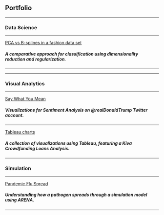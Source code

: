 ## Portfolio

---
### Data Science 
---

[PCA vs B-splines in a fashion data set](/project_pcabs)
<!--<img src="images/fashion.JPG?raw=true"/>-->
##### A comparative approach for classification using dimensionality reduction and regularization.
---
<!--[Project 2 Title](/sample)
<img src="images/dummy_thumbnail.jpg?raw=true"/>  

---
[Project 3 Title](http://example.com/)
-->

---
### Visual Analytics
---

[Say What You Mean](/project_saywh.md)
##### Visualizations for Sentiment Analysis on @realDonaldTrump Twitter account.

---
[Tableau charts](http://public.tableau.com/profile/diana.lomelin)
##### A collection of visualizations using Tableau, featuring a Kiva Crowdfunding Loans Analysis.

---
### Simulation
---
[Pandemic Flu Spread](/project_simflu.md)
##### Understanding how a pathogen spreads through a simulation model using ARENA.
---



